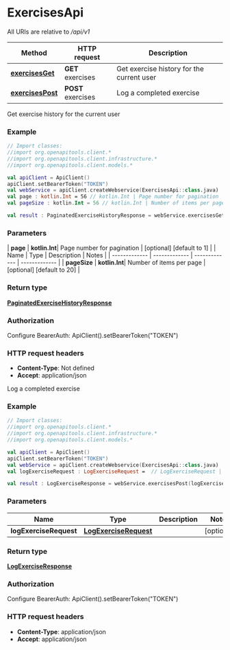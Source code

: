 # ExercisesApi

All URIs are relative to */api/v1*

| Method | HTTP request | Description |
| ------------- | ------------- | ------------- |
| [**exercisesGet**](ExercisesApi.md#exercisesGet) | **GET** exercises | Get exercise history for the current user |
| [**exercisesPost**](ExercisesApi.md#exercisesPost) | **POST** exercises | Log a completed exercise |



Get exercise history for the current user

### Example
```kotlin
// Import classes:
//import org.openapitools.client.*
//import org.openapitools.client.infrastructure.*
//import org.openapitools.client.models.*

val apiClient = ApiClient()
apiClient.setBearerToken("TOKEN")
val webService = apiClient.createWebservice(ExercisesApi::class.java)
val page : kotlin.Int = 56 // kotlin.Int | Page number for pagination
val pageSize : kotlin.Int = 56 // kotlin.Int | Number of items per page

val result : PaginatedExerciseHistoryResponse = webService.exercisesGet(page, pageSize)
```

### Parameters
| **page** | **kotlin.Int**| Page number for pagination | [optional] [default to 1] |
| Name | Type | Description  | Notes |
| ------------- | ------------- | ------------- | ------------- |
| **pageSize** | **kotlin.Int**| Number of items per page | [optional] [default to 20] |

### Return type

[**PaginatedExerciseHistoryResponse**](PaginatedExerciseHistoryResponse.md)

### Authorization


Configure BearerAuth:
    ApiClient().setBearerToken("TOKEN")

### HTTP request headers

 - **Content-Type**: Not defined
 - **Accept**: application/json


Log a completed exercise

### Example
```kotlin
// Import classes:
//import org.openapitools.client.*
//import org.openapitools.client.infrastructure.*
//import org.openapitools.client.models.*

val apiClient = ApiClient()
apiClient.setBearerToken("TOKEN")
val webService = apiClient.createWebservice(ExercisesApi::class.java)
val logExerciseRequest : LogExerciseRequest =  // LogExerciseRequest | 

val result : LogExerciseResponse = webService.exercisesPost(logExerciseRequest)
```

### Parameters
| Name | Type | Description  | Notes |
| ------------- | ------------- | ------------- | ------------- |
| **logExerciseRequest** | [**LogExerciseRequest**](LogExerciseRequest.md)|  | [optional] |

### Return type

[**LogExerciseResponse**](LogExerciseResponse.md)

### Authorization


Configure BearerAuth:
    ApiClient().setBearerToken("TOKEN")

### HTTP request headers

 - **Content-Type**: application/json
 - **Accept**: application/json

